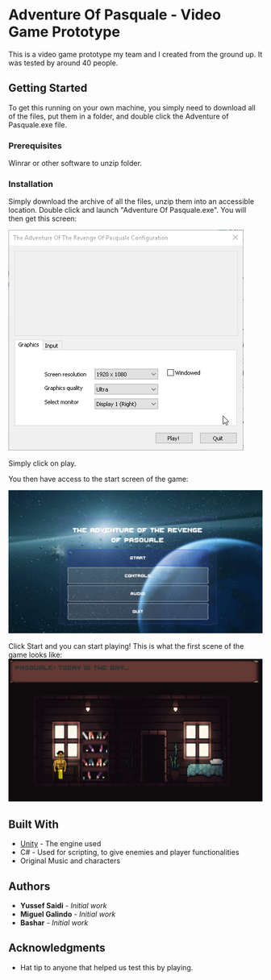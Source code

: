 # Adventure Of Pasquale - Video Game Prototype

This is a video game prototype my team and I created from the ground up. It was tested by around 40 people.

## Getting Started

To get this running on your own machine, you simply need to download all of the files, put them in a folder, and double click the Adventure of Pasquale.exe file.

### Prerequisites

Winrar or other software to unzip folder.

### Installation

Simply download the archive of all the files, unzip them into an accessible location. Double click and launch "Adventure Of Pasquale.exe". You will then get this screen: 

![Launch Menu](https://github.com/yussefsaidi/AdventureOfPasquale/blob/master/Launch%20Menu.png)

Simply click on play.


You then have access to the start screen of the game: 

![In-Game Main Menu](https://github.com/yussefsaidi/AdventureOfPasquale/blob/master/Main%20Menu.jpg)


Click Start and you can start playing! This is what the first scene of the game looks like: ![First Scene of game](https://github.com/yussefsaidi/AdventureOfPasquale/blob/master/First%20Scene.png)

## Built With

* [Unity](https://unity.com/) - The engine used
* C# - Used for scripting, to give enemies and player functionalities
* Original Music and characters

## Authors

* **Yussef Saidi** - *Initial work*
* **Miguel Galindo** - *Initial work*
* **Bashar** - *Initial work*

## Acknowledgments

* Hat tip to anyone that helped us test this by playing.



